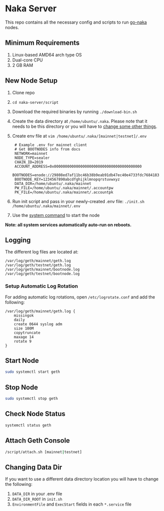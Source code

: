 # Naka Server

This repo contains all the necessary config and scripts to run [go-naka](https://github.com/nakachain/go-naka) nodes.

## Minimum Requirements

1. Linux-based AMD64 arch type OS
2. Dual-core CPU
3. 2 GB RAM

## New Node Setup

1. Clone repo
2. `cd naka-server/script`
3. Download the required binaries by running `./download-bin.sh`
4. Create the data directory at `/home/ubuntu/.naka`. Please note that it needs to be this directory or you will have to [change some other things](#changing-data-dir).
5. Create env file at `vim /home/ubuntu/.naka/[mainnet|testnet]/.env`

        # Example .env for mainnet client
        # Get BOOTNODES info from docs
        NETWORK=mainnet
        NODE_TYPE=sealer
        CHAIN_ID=2019
        ACCOUNT_ADDRESS=0x0000000000000000000000000000000000000000
        BOOTNODES=enode://29808ed7af11bc46b38b9eab91db47ec40e4733fdc7684183655e2ed2a262676ce5bed031fb79750035f229b0d4288cdc3ead13b777704535aabedad2d4ff8b5@52.194.7.60:30301,enode://d0ca807148c8ca9900ed3c479b2025a8a80ca9e1102b6efc4b058103c0cf25d054a71651768bf7648810866fbea384b22f3d66e16c680195ea2717da986374df@52.9.174.142:30301,enode://ffed101f9e2f79994dfe1d0e58b56be7a5e98538d85319f94ac85e0cae9292c1017ba6be7d107b17aaf78c4f46f19caea2332a93da7725910c2112d11347665d@13.53.210.165:30301
        BOOTNODE_KEY=1234567890abcdfghijklmnopqrstuvwxyz
        DATA_DIR=/home/ubuntu/.naka/mainnet
        PW_FILE=/home/ubuntu/.naka/mainnet/.accountpw
        PK_FILE=/home/ubuntu/.naka/mainnet/.accountpk

6. Run init script and pass in your newly-created .env file: `./init.sh /home/ubuntu/.naka/mainnet/.env`
7. Use the [system command](#start-node) to start the node

**Note: all system services automatically auto-run on reboots.**

## Logging

The different log files are located at:

```text
/var/log/geth/mainnet/geth.log
/var/log/geth/testnet/geth.log
/var/log/geth/mainnet/bootnode.log
/var/log/geth/testnet/bootnode.log
```

### Setup Automatic Log Rotation

For adding automatic log rotations, open `/etc/logrotate.conf` and add the following:

```text
/var/log/geth/mainnet/geth.log {
    missingok
    daily
    create 0644 syslog adm
    size 100M
    copytruncate
    maxage 14
    rotate 9
}
```

## Start Node

```bash
sudo systemctl start geth
```

## Stop Node

```bash
sudo systemctl stop geth
```

## Check Node Status

```bash
systemctl status geth
```

## Attach Geth Console

```bash
/script/attach.sh [mainnet|testnet]
```

## Changing Data Dir

If you want to use a different data directory location you will have to change the following:

1. `DATA_DIR` in your .env file
2. `DATA_DIR_ROOT` in `init.sh`
3. `EnvironmentFile` and `ExecStart` fields in each `*.service` file

